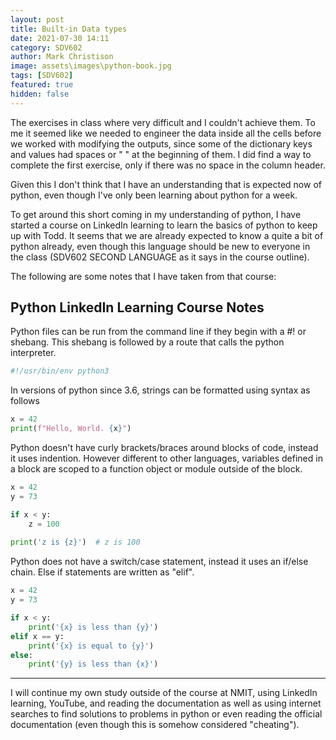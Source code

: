 ```yaml
---
layout: post
title: Built-in Data types
date: 2021-07-30 14:11
category: SDV602
author: Mark Christison
image: assets\images\python-book.jpg
tags: [SDV602]
featured: true
hidden: false
---
```


The exercises in class where very difficult and I couldn't achieve them. To me it seemed like we needed to engineer the data inside all the cells before we worked with modifying the outputs, since some of the dictionary keys and values had spaces or " " at the beginning of them. I did find a way to complete the first exercise, only if there was no space in the column header.

Given this I don't think that I have an understanding that is expected now of python, even though I've only been learning about python for a week.

To get around this short coming in my understanding of python, I have started a course on LinkedIn learning to learn the basics of python to keep up with Todd. It seems that we are already expected to know a quite a bit of python already, even though this language should be new to everyone in the class (SDV602 SECOND LANGUAGE as it says in the course outline). 

The following are some notes that I have taken from that course:

## Python LinkedIn Learning Course Notes

Python files can be run from the command line if they begin with a #! or shebang. This shebang is followed by a route that calls the python interpreter. 

``` python
#!/usr/bin/env python3
```

In versions of python since 3.6, strings can be formatted using syntax as follows

``` python
x = 42
print(f"Hello, World. {x}")
```

Python doesn't have curly brackets/braces around blocks of code, instead it uses indention. However different to other languages, variables defined in a block are scoped to a function object or module outside of the block.

``` python
x = 42
y = 73

if x < y:
    z = 100
    
print('z is {z}')  # z is 100
```

Python does not have a switch/case statement, instead it uses an if/else chain. Else if statements are written as "elif".

``` python
x = 42
y = 73

if x < y:
    print('{x} is less than {y}')
elif x == y:
    print('{x} is equal to {y}')
else:
    print('{y} is less than {x}')
```

---

I will continue my own study outside of the course at NMIT, using LinkedIn learning, YouTube, and reading the documentation as well as using internet searches to find solutions to problems in python or even reading the official documentation (even though this is somehow considered "cheating").

